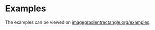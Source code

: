 # Examples

The examples can be viewed on [imagegradientrectangle.org/examples](https://imagegradientrectangle.org/examples/).
